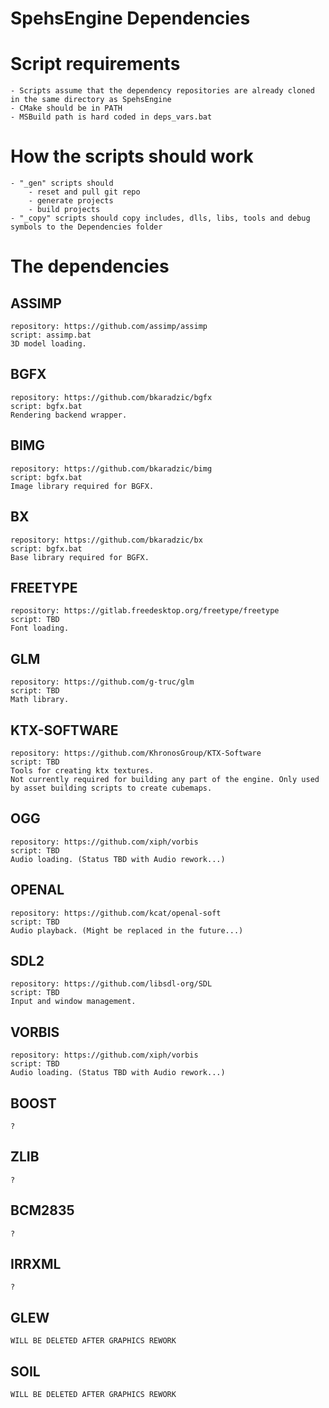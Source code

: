 # SpehsEngine Dependencies


# Script requirements
    - Scripts assume that the dependency repositories are already cloned in the same directory as SpehsEngine
    - CMake should be in PATH
    - MSBuild path is hard coded in deps_vars.bat


# How the scripts should work
    - "_gen" scripts should
        - reset and pull git repo
        - generate projects
        - build projects
    - "_copy" scripts should copy includes, dlls, libs, tools and debug symbols to the Dependencies folder


# The dependencies

## ASSIMP
    repository: https://github.com/assimp/assimp
    script: assimp.bat
    3D model loading.
## BGFX
    repository: https://github.com/bkaradzic/bgfx
    script: bgfx.bat
    Rendering backend wrapper.
## BIMG
    repository: https://github.com/bkaradzic/bimg
    script: bgfx.bat
    Image library required for BGFX.
## BX
    repository: https://github.com/bkaradzic/bx
    script: bgfx.bat
    Base library required for BGFX.
## FREETYPE
    repository: https://gitlab.freedesktop.org/freetype/freetype
    script: TBD
    Font loading.
## GLM
    repository: https://github.com/g-truc/glm
    script: TBD
    Math library.
## KTX-SOFTWARE
    repository: https://github.com/KhronosGroup/KTX-Software
    script: TBD
    Tools for creating ktx textures.
    Not currently required for building any part of the engine. Only used by asset building scripts to create cubemaps.
## OGG
    repository: https://github.com/xiph/vorbis
    script: TBD
    Audio loading. (Status TBD with Audio rework...)
## OPENAL
    repository: https://github.com/kcat/openal-soft
    script: TBD
    Audio playback. (Might be replaced in the future...)
## SDL2
    repository: https://github.com/libsdl-org/SDL
    script: TBD
    Input and window management.
## VORBIS
    repository: https://github.com/xiph/vorbis
    script: TBD
    Audio loading. (Status TBD with Audio rework...)

## BOOST
    ?
## ZLIB
    ?
## BCM2835
    ?
## IRRXML
    ?
    
## GLEW
    WILL BE DELETED AFTER GRAPHICS REWORK
## SOIL
    WILL BE DELETED AFTER GRAPHICS REWORK
